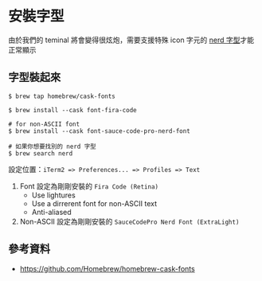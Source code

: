 # 安裝字型

由於我們的 teminal 將會變得很炫炮，需要支援特殊 icon 字元的 [nerd 字型](https://github.com/ryanoasis/nerd-fonts)才能正常顯示

## 字型裝起來

```shell
$ brew tap homebrew/cask-fonts

$ brew install --cask font-fira-code

# for non-ASCII font
$ brew install --cask font-sauce-code-pro-nerd-font

# 如果你想要找別的 nerd 字型
$ brew search nerd
```

設定位置：`iTerm2 => Preferences... => Profiles => Text`

1. Font 設定為剛剛安裝的 `Fira Code (Retina)`
	- Use lightures
	- Use a dirrerent font for non-ASCII text
	- Anti-aliased
1. Non-ASCII 設定為剛剛安裝的 `SauceCodePro Nerd Font (ExtraLight)`


## 參考資料

- https://github.com/Homebrew/homebrew-cask-fonts
